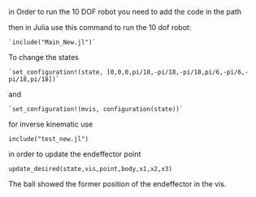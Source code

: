 in Order to run the 10 DOF robot you need to add the code in the path

then in Julia use this command to run the 10 dof robot: 
	
	`include("Main_New.jl")` 
To change the states 
	
	`set_configuration!(state, [0,0,0,pi/18,-pi/18,-pi/18,pi/6,-pi/6,-pi/18,pi/18])` 
and 
	
	`set_configuration!(mvis, configuration(state))` 
for inverse kinematic use

`include("test_new.jl")` 


in order to update the endeffector point 	

`update_desired(state,vis,point,body,x1,x2,x3)` 

The ball showed the former position of the endeffector in the vis.
